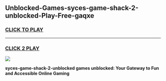 
## Unblocked-Games-syces-game-shack-2-unblocked-Play-Free-gaqxe
<h3>
<a href="https://premium76.site?title=syces-game-shack-2-unblocked&ref=18A1">CLICK TO PLAY</a></h3>
<hr>

<h3>
<a href="https://premium76.site?title=syces-game-shack-2-unblocked&ref=18A1">CLICK 2 PLAY</a>
  
</h3>

<a href="https://premium76.site?title=syces-game-shack-2-unblocked&ref=18A1"><img src="https://clearcache.store/games.png"></a>


**syces-game-shack-2-unblocked games unblocked: Your Gateway to Fun and Accessible Online Gaming**
